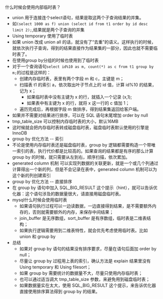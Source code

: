 什么时候会使用内部临时表？

- union  用于连接连个select语句，结果是取这两个子查询结果的并集。
- 如`(select 1000 as f) union (select id from t1 order by id desc limit 2);`,结果就是两个子查询的并集
- Using temporary 使用了临时表
- 如果 union 改成 union all 的话，就没有了“去重”的语义。这样执行的时候，就依次执行子查询，得到的结果直接作为结果集的一部分，因此也就不需要临时表了。
- 在使用group by分组的时候也使用到了临时表
- 对于一个查询语句`select id%10 as m, count(*) as c from t1 group by m;`的过程是这样的：
  - 创建内存临时表，表里有两个字段 m 和 c，主键是 m；
  - 扫描表 t1 的索引 a，依次取出叶子节点上的 id 值，计算 id%10 的结果，记为 x；
    - 如果临时表中没有主键为 x 的行，就插入一个记录 (x,1);
    - 如果表中有主键为 x 的行，就将 x 这一行的 c 值加 1；
  - 遍历完成后，再根据字段 m 做排序，得到结果集返回给客户端。
- 如果并不需要对结果进行排序，可以在 SQL 语句末尾增加 order by null
- tmp_table_size 可以控制内存临时表的大小，默认16MB
- 这时候就会把内存临时表转成磁盘临时表，磁盘临时表默认使用的引擎是 InnoDB
- group by 优化方法 -- 索引
- 不论是使用内存临时表还是磁盘临时表，group by 逻辑都需要构造一个带唯一索引的表，执行代价都是比较高的。如果查询的结果都是有序的那么计算 group by 的时候，就只需要从左到右，顺序扫描，依次累加。
- generated column 机制 可以实现列数据的关联更新，就是一个或几个列通过计算得出一个新的列，但是不会记录在表中，generated column 机制可以为这个新的列创建索引
- group by 优化方法 -- 直接排序
- 在 group by 语句中加入 SQL_BIG_RESULT 这个提示（hint），就可以告诉优化器：这个语句涉及的数据量很大，请直接用磁盘临时表。
- mysql什么时候会使用临时表
  - 如果语句执行过程可以一边读数据，一边直接得到结果，是不需要额外内存的，否则就需要额外的内存，来保存中间结果；
  - join_buffer 是无序数组，sort_buffer 是有序数组，临时表是二维表结构；
  - 如果执行逻辑需要用到二维表特性，就会优先考虑使用临时表。比如union 和 group by
- 总结
  - 如果对 group by 语句的结果没有排序要求，尽量在语句后面加 order by null；
  - 尽量让 group by 过程用上表的索引，确认方法是 explain 结果里没有 Using temporary 和 Using filesort；
  - 如果 group by 需要统计的数据量不大，尽量只使用内存临时表；
  - 也可以通过适当调大 tmp_table_size 参数，来避免用到磁盘临时表；
  - 如果数据量实在太大，使用 SQL_BIG_RESULT 这个提示，来告诉优化器直接使用排序算法得到 group by 的结果。

